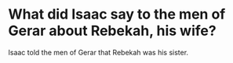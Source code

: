 # What did Isaac say to the men of Gerar about Rebekah, his wife?

Isaac told the men of Gerar that Rebekah was his sister.
